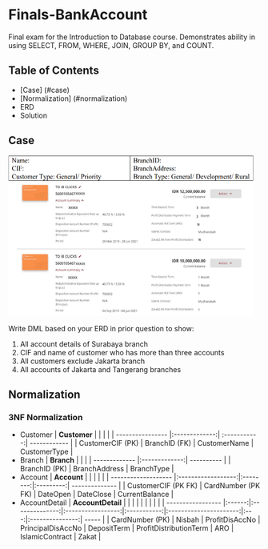 # Finals-BankAccount
Final exam for the Introduction to Database course. Demonstrates ability in using SELECT, FROM, WHERE, JOIN, GROUP BY, and COUNT.

## Table of Contents  
- [Case] (#case)
- [Normalization] (#normalization)
- ERD
- Solution

## Case
<img src="https://github.com/zahraprivias/Finals-BankAccount/blob/d266e1faa5efc4e1cc450282ebb5726baff67fab/soal.png" alt="Image" width="490" height="320">

Write DML based on your ERD in prior question to show:  
1. All account details of Surabaya branch  
2. CIF and name of customer who has more than three accounts  
3. All customers exclude Jakarta branch  
4. All accounts of Jakarta and Tangerang branches  

## Normalization
### 3NF Normalization  
- Customer
  | **Customer**     |               |              |              |
  | ---------------- |:-------------:| :-----------:| ------------ |
  | CustomerCIF (PK) | BranchID (FK) | CustomerName | CustomerType |  
- Branch
  | **Branch**    |               |            |
  | ------------- |:-------------:| ---------- |
  | BranchID (PK) | BranchAddress | BranchType |
- Account
  | **Account**         |                    |          |           |                |
  | ------------------- |:------------------:|:--------:|:---------:| -------------- |
  | CustomerCIF (PK FK) | CardNumber (PK FK) | DateOpen | DateClose | CurrentBalance |
- AccountDetail
  | **AccountDetail** |        |                |                   |             |                        |     |                 |       |
  | ----------------- |:------:|:--------------:|:-----------------:|:-----------:|:----------------------:|:---:|:---------------:| ----- |
  | CardNumber (PK)   | Nisbah | ProfitDisAccNo | PrincipalDisAccNo | DepositTerm | ProfitDistributionTerm | ARO | IslamicContract | Zakat |
  
